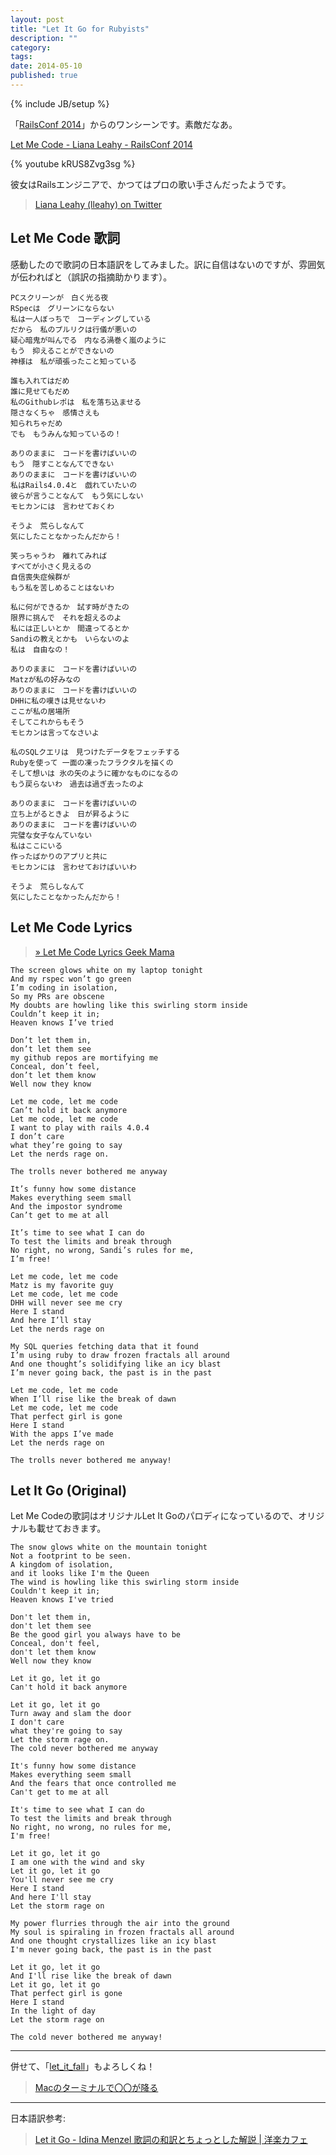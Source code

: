 ```yaml
---
layout: post
title: "Let It Go for Rubyists"
description: ""
category: 
tags: 
date: 2014-05-10
published: true
---
```

{% include JB/setup %}

「[RailsConf 2014](http://www.railsconf.com/ "RailsConf 2014 - April 22-25 in Chicago, IL")」からのワンシーンです。素敵だなあ。


[Let Me Code - Liana Leahy - RailsConf 2014](http://www.confreaks.com/videos/3461-railsconf-let-me-code "Let Me Code - Liana Leahy - RailsConf 2014")

{% youtube kRUS8Zvg3sg %}


彼女はRailsエンジニアで、かつてはプロの歌い手さんだったようです。

> [Liana Leahy (lleahy) on Twitter](https://twitter.com/lleahy "Liana Leahy (lleahy) on Twitter")

## Let Me Code 歌詞

感動したので歌詞の日本語訳をしてみました。訳に自信はないのですが、雰囲気が伝わればと（誤訳の指摘助かります）。

    PCスクリーンが　白く光る夜
    RSpecは　グリーンにならない
    私は一人ぼっちで　コーディングしている
    だから　私のプルリクは行儀が悪いの
    疑心暗鬼が叫んでる　内なる渦巻く嵐のように
    もう　抑えることができないの
    神様は　私が頑張ったこと知っている
    
    誰も入れてはだめ
    誰に見せてもだめ
    私のGithubレポは　私を落ち込ませる
    隠さなくちゃ　感情さえも
    知られちゃだめ
    でも　もうみんな知っているの！
    
    ありのままに　コードを書けばいいの
    もう　隠すことなんてできない
    ありのままに　コードを書けばいいの
    私はRails4.0.4と　戯れていたいの
    彼らが言うことなんて　もう気にしない
    モヒカンには　言わせておくわ
    
    そうよ　荒らしなんて
    気にしたことなかったんだから！
    
    笑っちゃうわ　離れてみれば
    すべてが小さく見えるの
    自信喪失症候群が
    もう私を苦しめることはないわ
    
    私に何ができるか　試す時がきたの
    限界に挑んで　それを超えるのよ
    私には正しいとか　間違ってるとか
    Sandiの教えとかも　いらないのよ
    私は　自由なの！
    
    ありのままに　コードを書けばいいの
    Matzが私の好みなの
    ありのままに　コードを書けばいいの
    DHHに私の嘆きは見せないわ
    ここが私の居場所
    そしてこれからもそう
    モヒカンは言ってなさいよ
    
    私のSQLクエリは　見つけたデータをフェッチする
    Rubyを使って 一面の凍ったフラクタルを描くの
    そして想いは 氷の矢のように確かなものになるの
    もう戻らないわ　過去は過ぎ去ったのよ
    
    ありのままに　コードを書けばいいの
    立ち上がるときよ　日が昇るように
    ありのままに　コードを書けばいいの
    完璧な女子なんていない
    私はここにいる
    作ったばかりのアプリと共に
    モヒカンには　言わせておけばいいわ
    
    そうよ　荒らしなんて
    気にしたことなかったんだから！
    

## Let Me Code Lyrics

> [» Let Me Code Lyrics Geek Mama](https://blogs.law.harvard.edu/lianaleahy/2014/04/25/let-me-code-lyrics/ "» Let Me Code Lyrics Geek Mama")

    The screen glows white on my laptop tonight
    And my rspec won’t go green
    I’m coding in isolation,
    So my PRs are obscene
    My doubts are howling like this swirling storm inside
    Couldn’t keep it in;
    Heaven knows I’ve tried
    
    Don’t let them in,
    don’t let them see
    my github repos are mortifying me
    Conceal, don’t feel,
    don’t let them know
    Well now they know
    
    Let me code, let me code
    Can’t hold it back anymore
    Let me code, let me code
    I want to play with rails 4.0.4
    I don’t care
    what they’re going to say
    Let the nerds rage on.
    
    The trolls never bothered me anyway
    
    It’s funny how some distance
    Makes everything seem small
    And the impostor syndrome
    Can’t get to me at all
    
    It’s time to see what I can do
    To test the limits and break through
    No right, no wrong, Sandi’s rules for me,
    I’m free!
    
    Let me code, let me code
    Matz is my favorite guy
    Let me code, let me code
    DHH will never see me cry
    Here I stand
    And here I’ll stay
    Let the nerds rage on
    
    My SQL queries fetching data that it found
    I’m using ruby to draw frozen fractals all around
    And one thought’s solidifying like an icy blast
    I’m never going back, the past is in the past
    
    Let me code, let me code
    When I’ll rise like the break of dawn
    Let me code, let me code
    That perfect girl is gone
    Here I stand
    With the apps I’ve made
    Let the nerds rage on
    
    The trolls never bothered me anyway!


## Let It Go (Original)

Let Me Codeの歌詞はオリジナルLet It Goのパロディになっているので、オリジナルも載せておきます。

    The snow glows white on the mountain tonight
    Not a footprint to be seen.
    A kingdom of isolation,
    and it looks like I'm the Queen
    The wind is howling like this swirling storm inside
    Couldn't keep it in;
    Heaven knows I've tried
    
    Don't let them in,
    don't let them see
    Be the good girl you always have to be
    Conceal, don't feel,
    don't let them know
    Well now they know
    
    Let it go, let it go
    Can't hold it back anymore
    
    Let it go, let it go
    Turn away and slam the door
    I don't care
    what they're going to say
    Let the storm rage on.
    The cold never bothered me anyway
    
    It's funny how some distance
    Makes everything seem small
    And the fears that once controlled me
    Can't get to me at all
    
    It's time to see what I can do
    To test the limits and break through
    No right, no wrong, no rules for me,
    I'm free!
    
    Let it go, let it go
    I am one with the wind and sky
    Let it go, let it go
    You'll never see me cry
    Here I stand
    And here I'll stay
    Let the storm rage on
    
    My power flurries through the air into the ground
    My soul is spiraling in frozen fractals all around
    And one thought crystallizes like an icy blast
    I'm never going back, the past is in the past
    
    Let it go, let it go
    And I'll rise like the break of dawn
    Let it go, let it go
    That perfect girl is gone
    Here I stand
    In the light of day
    Let the storm rage on
    
    The cold never bothered me anyway!

---

併せて、「[let_it_fall](https://rubygems.org/gems/let_it_fall "let_it_fall")」もよろしくね！

> [Macのターミナルで〇〇が降る](http://melborne.github.io/2014/05/01/let-it-fall-in-the-mac-terminal/ "Macのターミナルで〇〇が降る")

---

日本語訳参考:

> [Let it Go - Idina Menzel 歌詞の和訳とちょっとした解説 \| 洋楽カフェ](http://caffe.takat33.com/2014/03/let-it-go-idina-menzel.html "Let it Go - Idina Menzel 歌詞の和訳とちょっとした解説 \| 洋楽カフェ")
> 

